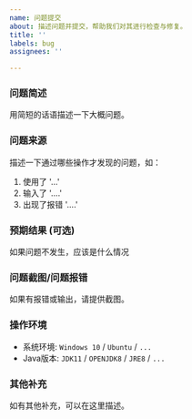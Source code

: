 ```yaml
---
name: 问题提交
about: 描述问题并提交，帮助我们对其进行检查与修复。
title: ''
labels: bug
assignees: ''

---
```


### **问题简述**
用简短的话语描述一下大概问题。

### **问题来源**
描述一下通过哪些操作才发现的问题，如：
1. 使用了 '...'
2. 输入了 '....'
3. 出现了报错 '....'

### **预期结果** (可选)
如果问题不发生，应该是什么情况

### **问题截图/问题报错**
如果有报错或输出，请提供截图。

### **操作环境**
- 系统环境: `Windows 10` / `Ubuntu` / `...`
- Java版本: `JDK11` / `OPENJDK8` / `JRE8` / `...`

### **其他补充**
如有其他补充，可以在这里描述。
